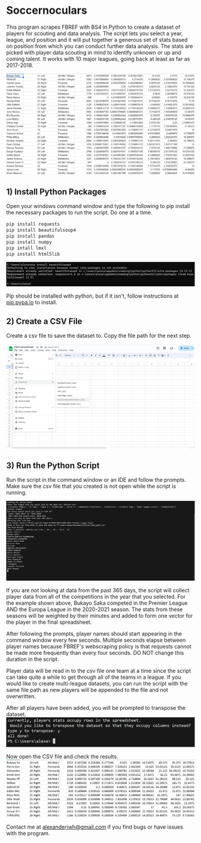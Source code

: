 # Soccernoculars
This program scrapes FBREF with BS4 in Python to create a dataset of players for scouting and data analysis.
The script lets you select a year, league, and position and it will put together a generous set of stats based on position from which you can conduct further data analysis.
The stats are picked with player data scouting in mind to identify unknown or up and coming talent.
It works with 10 major leagues, going back at least as far as 2017-2018.

![title](https://github.com/AlexHack1/Soccernoculars/blob/main/Images/title_spreadsheet.png?raw=true)

## 1) Install Python Packages
Open your windows command window and type the following to pip install the necessary packages to run the script. Do one at a time.

```
pip install requests
pip install beautifulsoup4
pip install pandas
pip install numpy
pip intall lmxl
pip install html5lib
```
![pip](https://github.com/AlexHack1/Soccernoculars/blob/main/Images/pip_bs4.png?raw=true)

Pip should be installed with python, but if it isn't, follow instructions at [pip.pypa.io](https://pip.pypa.io/en/stable/installation/) to install.

## 2) Create a CSV File
Create a csv file to save the dataset to. Copy the file path for the next step.

![create CSV](https://github.com/AlexHack1/Soccernoculars/blob/main/Images/save_to_csv.png?raw=true)

## 3) Run the Python Script
Run the script in the command window or an IDE and follow the prompts. Make sure the csv file that you created is not open while the script is running.

![Run](https://github.com/AlexHack1/Soccernoculars/blob/main/Images/read_in_players.png?raw=true)

If you are not looking at data from the past 365 days, the script will collect player data from all of the competitions in the year that you selected. For the example shown above, Bukayo Saka competed in the Premier League AND the Europa League in the 2020-2021 season. The stats from these seasons will be weighted by their minutes and added to form one vector for the player in the final spreadsheet.

After following the prompts, player names should start appearing in the command window every few seconds. Multiple seconds elapse between player names because FBREF's webscraping policy is that requests cannot be made more frequently than every four seconds. DO NOT change this duration in the script.

Player data will be read in to the csv file one team at a time since the script can take quite a while to get through all of the teams in a league. If you would like to create multi-league datasets, you can run the script with the same file path as new players will be appended to the file and not overwritten. 

After all players have been added, you will be prompted to transpose the dataset.
![transpose](https://github.com/AlexHack1/Soccernoculars/blob/main/Images/transpose.png?raw=true)


Now open the CSV file and check the results.
![results](https://github.com/AlexHack1/Soccernoculars/blob/main/Images/script_test.png?raw=true)

Contact me at alexanderjwh@gmail.com if you find bugs or have issues with the program.
